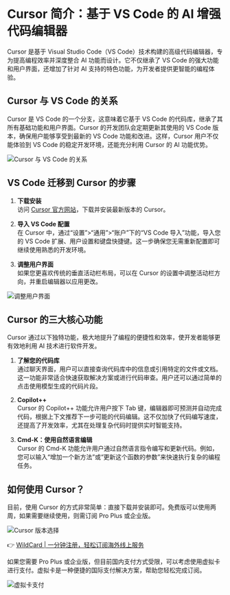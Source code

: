 # Cursor 简介：基于 VS Code 的 AI 增强代码编辑器

Cursor 是基于 Visual Studio Code（VS Code）技术构建的高级代码编辑器，专为提高编程效率并深度整合 AI 功能而设计。它不仅继承了 VS Code 的强大功能和用户界面，还增加了针对 AI 支持的特色功能，为开发者提供更智能的编程体验。

## Cursor 与 VS Code 的关系

Cursor 是 VS Code 的一个分支，这意味着它基于 VS Code 的代码库，继承了其所有基础功能和用户界面。Cursor 的开发团队会定期更新其使用的 VS Code 版本，确保用户能够享受到最新的 VS Code 功能和改进。这样，Cursor 用户不仅能体验到 VS Code 的稳定开发环境，还能充分利用 Cursor 的 AI 功能优势。

![Cursor 与 VS Code 的关系](https://bbtdd.com/img/93156676778.webp)

## VS Code 迁移到 Cursor 的步骤

1. **下载安装**  
   访问 [Cursor 官方网站](https://bbtdd.com/WildCard)，下载并安装最新版本的 Cursor。

2. **导入 VS Code 配置**  
   在 Cursor 中，通过“设置”>“通用”>“账户”下的“VS Code 导入”功能，导入您的 VS Code 扩展、用户设置和键盘快捷键。这一步确保您无需重新配置即可继续使用熟悉的开发环境。

3. **调整用户界面**  
   如果您更喜欢传统的垂直活动栏布局，可以在 Cursor 的设置中调整活动栏方向，并重启编辑器以应用更改。

![调整用户界面](https://bbtdd.com/img/0825509795706080.webp)

## Cursor 的三大核心功能

Cursor 通过以下独特功能，极大地提升了编程的便捷性和效率，使开发者能够更有效地利用 AI 技术进行软件开发。

1. **了解您的代码库**  
   通过聊天界面，用户可以直接查询代码库中的信息或引用特定的文件或文档。这一功能非常适合快速获取解决方案或进行代码审查。用户还可以通过简单的点击使用模型生成的代码片段。

2. **Copilot++**  
   Cursor 的 Copilot++ 功能允许用户按下 Tab 键，编辑器即可预测并自动完成代码，根据上下文推荐下一步可能的代码编辑。这不仅加快了代码编写速度，还提高了开发效率，尤其在处理复杂代码时提供实时智能支持。

3. **Cmd-K：使用自然语言编辑**  
   Cursor 的 Cmd-K 功能允许用户通过自然语言指令编写和更新代码。例如，您可以输入“增加一个新方法”或“更新这个函数的参数”来快速执行复杂的编程任务。

## 如何使用 Cursor？

目前，使用 Cursor 的方式非常简单：直接下载并安装即可。免费版可以使用两周，如果需要继续使用，则需订阅 Pro Plus 或企业版。

![Cursor 版本选择](https://bbtdd.com/img/3103416202598914.webp)

👉 [WildCard | 一分钟注册，轻松订阅海外线上服务](https://bbtdd.com/WildCard)

如果您需要 Pro Plus 或企业版，但目前国内支付方式受限，可以考虑使用虚拟卡进行支付。虚拟卡是一种便捷的国际支付解决方案，帮助您轻松完成订阅。

![虚拟卡支付](https://bbtdd.com/img/04857720.webp)